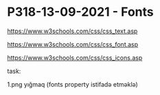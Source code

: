 # P318-13-09-2021 - Fonts

https://www.w3schools.com/css/css_text.asp

https://www.w3schools.com/css/css_font.asp

https://www.w3schools.com/css/css_icons.asp

task:

1.png yığmaq (fonts property istifadə etməklə)


